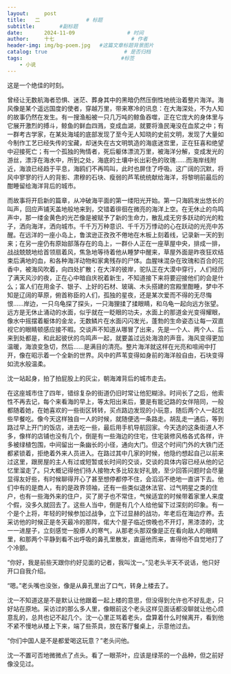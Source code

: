 ```yaml
---
layout:     post                       
title:   二               # 标题
subtitle:        #副标题
date:       2024-11-09                 # 时间
author:     十七                         # 作者
header-img: img/bg-poem.jpg   #这篇文章标题背景图片
catalog: true                         # 是否归档
tags:                                #标签
    - 小说
---
```

这是一个绝佳的时刻。

曾经让无数航海者恐惧、迷茫、葬身其中的黑暗仍然压倒性地统治着整片海洋。海风像是某个遥远国度的使者，穿越万里，带来寒冷的讯息：在大海深处，不为人知的故事仍然在发生。有一搜渔船被一只几万吨的鲸鱼吞噬，正在它庞大的身体里与它展开激烈的搏斗，鲸鱼的鲜血四溅，变成血湖，就要将渔民淹没在血浆之中；有一群考古学家，在某处海域的底部发现了至今无人知晓的史前文明，发现了大量如今制作工艺已经失传的宝藏，却迷失在古文明筑造的海底迷宫里，正在狂喜和绝望中迎接死亡；有一个孤独的殉情者，死后躯体漂流万里，被海洋分解，变成发光的游丝，漂浮在海水中，所到之处，海底的土壤中长出彩色的玫瑰……而海岸线附近，海浪已经趋于平息，海鸥们不再鸣叫，此时也屏住了呼吸。这广阔的沉默，将风中寥寥的行人的背影、肃穆的石块、瘦弱的芦苇统统献给海洋，将黎明前最后的酣睡留给海洋背后的城市。

而故事将开启新的篇章，从冲破海平面的第一缕阳光开始。第一只海鸥发出悠长的叫声，回应声铺天盖地般地来到，交错着徘徊在微亮的海洋上空。在无休止的鸟鸣声中，那一缕金黄色的光芒像是被赋予了新的生命力，散乱成无穷多跃动的光的粒子，洒向海洋，洒向城市。千千万万种意识、千千万万悸动的心在跃动的光亮中苏醒。在远洋的一座小岛上，鲁滨逊正孜孜不倦地在木板上刻着线，记录新一天的到来；在另一座仍有原始部落存在的岛上，一群仆人正在一座草屋中央，排成一排，战战兢兢地给首领扇着风，焦急地等待着他从睡梦中醒来，草屋外面是昨夜狂欢结束后满地的血，和各种海洋动物和家禽残存的尸体。血腥味混杂在玫瑰和百合的花香中，被海风吹着，向四处扩散；在大洋的彼岸，驼队正在大漠中穿行，人们经历了满天风沙的夜，正在心中暗自庆祝着新生，不知道接下来将要迎接他们的会是什么；富人们在用金子、银子、上好的石材、玻璃、木头搭建的宫殿里酣睡，梦中不知是辽阔的草原，俯首称臣的人们，孤独的星夜，还是某次爱而不得的无尽悔恨……岸边，一只乌龟探了探头，一只海狸揉了揉眼睛，和乌龟一起向远方张望。远方是无休止涌动的水面，似乎就在一眨眼的功夫，水面上的那道金光变得耀眼，像水中摇摆着躯体的金龙，无数鳞片在水面闪闪发光，蓬勃的生命姿态让每一双直视它的眼睛顿感应接不暇。交谈声不知道从哪冒了出来，先是一个人、两个人、后来到处都是，和此起彼伏的鸟鸣声一起，就要盖过远处海浪的声音。海风变得更加温暖，海浪变急切，然后……是满目的清亮。整片海洋就这样在光亮和喧闹中打开，像在昭示着一个全新的世界。风中的芦苇变得如身前的海洋般自由，石块变得如流水般温柔。

沈一站起身，拍了拍屁股上的灰尘，朝海滩背后的城市走去。

在这座城市住了四年，错综复杂的街道仍旧时常让他犯糊涂。时间长了之后，他索性不再去记，每个来看海的早上，等太阳出来后，要是有能记路的女伴陪同，一般都随着她，在她喜欢的一些街区转转，买点路边发现的小玩意，随后两个人一起找些早餐吃。像今天这样独自一人的时候，就随便选一条路走。胡乱走一通后，等到路过早上开门的饭店，进去吃一些，最后用手机导航回家。今天选的这条街道人不多，像样的店铺也没有几个，倒是有一些海边的住宅，住宅装修风格各式各样，许多被绿植包围，中间留出一条幽长的小径，通向大门。但这个时间门外的大铁门还都紧锁着，拒绝着外来人员进入。在路过其中几家的时候，他隐约想起自己以前来过这里，跟房屋的主人有过或短暂或长时间的交谈，交谈的具体内容已经从他的记忆里溜走了。只大概记得他们待人接物大多比较友好礼貌，至少回答问题时会尽量显得友好些，有时候聊得开心了甚至想停都停不住，会滔滔不绝地一直讲下去。他们中有的是商人，有的是政界领袖，还有一些类似退休法官、过气明星之类的住户，也有一些海外来的住户，买了房子也不常住，气候适宜的时候带着家里人来度个假，没多久就回去了。这些人当中，倒是有几个人给他留下过深刻的印象。有一个是个上将，年轻的时候参加过战争，立下过显赫的战功，年老后在海边疗养。去采访他的时候正是冬天最冷的那阵，偌大个屋子临近傍晚也不开灯，黑漆漆的，沈一一进屋子，立刻感觉一股瘆人的寒气，从那老头那双像是正在看向敌人的眼睛里，和那两个平静到看不出呼吸的鼻孔里散发，直逼他而来，害得他不自觉地打了个冷颤。

“你好，我是前些天跟你约好见面的记者，我叫沈一。”见老头半天不说话，他只好开口自我介绍。

“嗯。”老头嘴也没张，像是从鼻孔里出了口气，转身上楼去了。

沈一不知道这是不是默认让他跟着一起上楼的意思，但没得到允许也不好乱走，只好站在原地。采访过的那么多人里，像眼前这个老头这样见面话都没聊就让他心烦意乱的，总共也记不起几个。沈一心里正骂着老头，盘算着什么时候离开，看到他不紧不慢地从楼上下来，端了些茶具，放在客厅餐桌上，示意他过去。

“你们中国人是不是都爱喝这玩意？”老头问他。

沈一不置可否地微微点了点头。看了一眼茶叶，应该是绿茶的一个品种，但之前好像没见过。










                          
